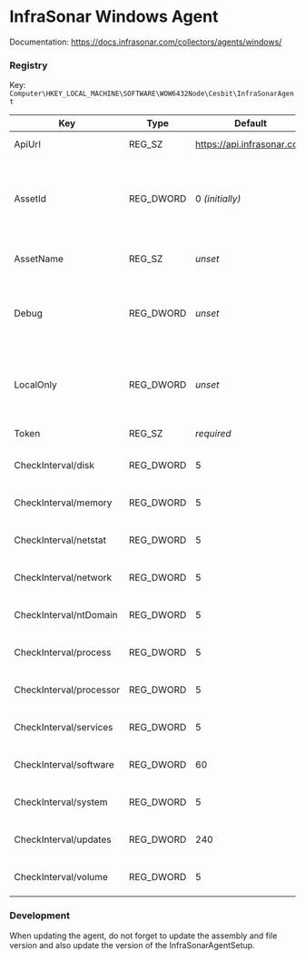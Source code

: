 # InfraSonar Windows Agent

Documentation: https://docs.infrasonar.com/collectors/agents/windows/

### Registry

Key: `Computer\HKEY_LOCAL_MACHINE\SOFTWARE\WOW6432Node\Cesbit\InfraSonarAgent`

Key                     | Type      | Default   | Description
------------------------|-----------| ----------| ------------
ApiUrl                  | REG_SZ    | https://api.infrasonar.com | API Url for InfraSonar
AssetId                 | REG_DWORD | 0 _(initially)_            | Asset Id. When `0`, the agent will create a new asset and change this registry key to the new asset Id.
AssetName               | REG_SZ    | _unset_                    | If set, the asset will be created using this name.
Debug                   | REG_DWORD | _unset_                    | A value of `1` will enable more informational event in the Event Viewer _(Windows Logs/Application)_.
LocalOnly               | REG_DWORD | _unset_                    | A value of `1` will not write to InfraSonar but instead writes output to a tmp file.
Token                   | REG_SZ    | _required_                 | Must be a valid agent token.
CheckInterval/disk      | REG_DWORD | 5                          | Disk check interval in minutes.
CheckInterval/memory    | REG_DWORD | 5                          | Memory check interval in minutes.
CheckInterval/netstat   | REG_DWORD | 5                          | Netstat check interval in minutes.
CheckInterval/network   | REG_DWORD | 5                          | Memory check interval in minutes.
CheckInterval/ntDomain  | REG_DWORD | 5                          | NTDomain check interval in minutes.
CheckInterval/process   | REG_DWORD | 5                          | Process check interval in minutes.
CheckInterval/processor | REG_DWORD | 5                          | Processor check interval in minutes.
CheckInterval/services  | REG_DWORD | 5                          | Services check interval in minutes.
CheckInterval/software  | REG_DWORD | 60                         | Software check interval in minutes.
CheckInterval/system    | REG_DWORD | 5                          | System check interval in minutes.
CheckInterval/updates   | REG_DWORD | 240                        | Updates check interval in minutes.
CheckInterval/volume    | REG_DWORD | 5                          | Volume check interval in minutes.

### Development
When updating the agent, do not forget to update the assembly and file version and also update the version of the InfraSonarAgentSetup.
